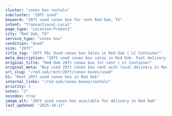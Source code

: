 ```yaml
---
cluster: "conex box rentals"
subcluster: "20ft used"
keyword: "20ft used conex box for rent Red Oak, TX"
intent: "Transactional-Local"
page_type: "Location-Product"
city: "Red Oak, TX"
service_type: "conex box"
condition: "Used"
size: "20ft"
title_tag: "20ft Pbc Used conex box Sales in Red Oak | LC Container"
meta_description: "20ft used conex box sales in Red Oak. Fast delivery, competitive pricing. Serving conex boxes area. Quote ID: 6IQ. Call (214) 524-4168 for your free quote today."
original_title: "Red Oak 20ft conex box for rent | LC Container"
original_meta: "Buy used 20ft conex box rent with local delivery in Red Oak, TX. LC Container — local Since 2003. Request a fast quote today."
url_slug: "/red-oak/rent/20ft/conex-boxes/used"
h1: "Rent 20ft used conex box in Red Oak"
internal_links: "/red-oak/conex-boxes/rentals"
priority: 3
notes: "2"
noindex: true
image_alt: "20ft used conex box available for delivery in Red Oak"
last_updated: "2025-10-21"
---
```


<!-- TODO: Add unique city/inventory copy, images, and internal links here. -->
